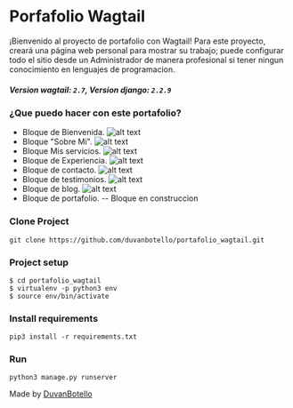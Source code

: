 # Porfafolio Wagtail

¡Bienvenido al proyecto de portafolio con Wagtail! Para este proyecto, creará una página web personal para mostrar su trabajo; puede configurar todo el sitio desde un Administrador de manera profesional si tener ningun conocimiento en lenguajes de programacion.

##### Version wagtail: `2.7`, Version django: `2.2.9`

### ¿Que puedo hacer con este portafolio?
- Bloque de Bienvenida.
  ![alt text](https://github.com/duvanbotello/portafolio_wagtail/blob/master/documentation/images/mainblock.png)
- Bloque "Sobre Mi".
  ![alt text](https://github.com/duvanbotello/portafolio_wagtail/blob/master/documentation/images/blockabout.png)
- Bloque Mis servicios.
  ![alt text](https://github.com/duvanbotello/portafolio_wagtail/blob/master/documentation/images/blockservices.png)
- Bloque de Experiencia.
  ![alt text](https://github.com/duvanbotello/portafolio_wagtail/blob/master/documentation/images/blockexperience.png)
- Bloque de contacto.
  ![alt text](https://github.com/duvanbotello/portafolio_wagtail/blob/master/documentation/images/blockcontacto.png)
- Bloque de testimonios.
  ![alt text](https://github.com/duvanbotello/portafolio_wagtail/blob/master/documentation/images/blocktestimonials.png)
- Bloque de blog.
  ![alt text](https://github.com/duvanbotello/portafolio_wagtail/blob/master/documentation/images/blog.png)
- Bloque de portafolio.
  -- Bloque en construccion

### Clone Project
```
git clone https://github.com/duvanbotello/portafolio_wagtail.git
```

### Project setup
```
$ cd portafolio_wagtail
$ virtualenv -p python3 env
$ source env/bin/activate
```

### Install requirements
```
pip3 install -r requirements.txt
```

### Run 
```
python3 manage.py runserver
```


Made by [DuvanBotello](https://github.com/duvanbotello)

